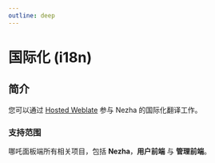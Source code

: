 ```yaml
---
outline: deep
---
```


# 国际化 (i18n)

## 简介

您可以通过 [Hosted Weblate](https://hosted.weblate.org/engage/nezha/) 参与 Nezha 的国际化翻译工作。  

### 支持范围

哪吒面板端所有相关项目，包括 **Nezha**，**用户前端** 与 **管理前端**。
